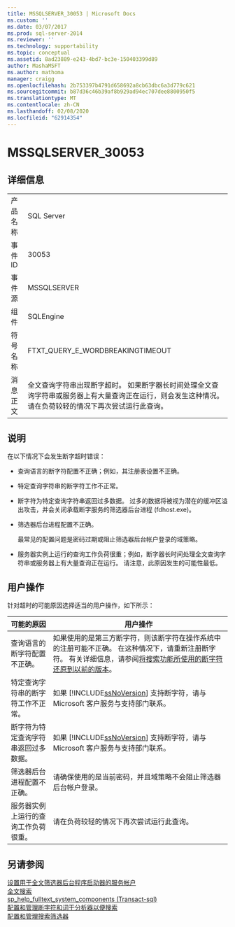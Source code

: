 ```yaml
---
title: MSSQLSERVER_30053 | Microsoft Docs
ms.custom: ''
ms.date: 03/07/2017
ms.prod: sql-server-2014
ms.reviewer: ''
ms.technology: supportability
ms.topic: conceptual
ms.assetid: 8ad23889-e243-4bd7-bc3e-150403399d89
author: MashaMSFT
ms.author: mathoma
manager: craigg
ms.openlocfilehash: 2b753397b4791d658692a8cb63dbc6a3d779c621
ms.sourcegitcommit: b87d36c46b39af8b929ad94ec707dee8800950f5
ms.translationtype: MT
ms.contentlocale: zh-CN
ms.lasthandoff: 02/08/2020
ms.locfileid: "62914354"
---
```

# <a name="mssqlserver_30053"></a>MSSQLSERVER_30053
    
## <a name="details"></a>详细信息  
  
|||  
|-|-|  
|产品名称|SQL Server|  
|事件 ID|30053|  
|事件源|MSSQLSERVER|  
|组件|SQLEngine|  
|符号名称|FTXT_QUERY_E_WORDBREAKINGTIMEOUT|  
|消息正文|全文查询字符串出现断字超时。 如果断字器长时间处理全文查询字符串或服务器上有大量查询正在运行，则会发生这种情况。 请在负荷较轻的情况下再次尝试运行此查询。|  
  
## <a name="explanation"></a>说明  
 在以下情况下会发生断字超时错误：  
  
-   查询语言的断字符配置不正确；例如，其注册表设置不正确。  
  
-   特定查询字符串的断字符工作不正常。  
  
-   断字符为特定查询字符串返回过多数据。 过多的数据将被视为潜在的缓冲区溢出攻击，并会关闭承载断字服务的筛选器后台进程 (fdhost.exe)。  
  
-   筛选器后台进程配置不正确。  
  
     最常见的配置问题是密码过期或阻止筛选器后台帐户登录的域策略。  
  
-   服务器实例上运行的查询工作负荷很重；例如，断字器长时间处理全文查询字符串或服务器上有大量查询正在运行。 请注意，此原因发生的可能性最低。  
  
## <a name="user-action"></a>用户操作  
 针对超时的可能原因选择适当的用户操作，如下所示：  
  
|可能的原因|用户操作|  
|--------------------|-----------------|  
|查询语言的断字符配置不正确。|如果使用的是第三方断字符，则该断字符在操作系统中的注册可能不正确。 在这种情况下，请重新注册断字符。 有关详细信息，请参阅[将搜索功能所使用的断字符还原到以前的版本](../search/revert-the-word-breakers-used-by-search-to-the-previous-version.md)。|  
|特定查询字符串的断字符工作不正常。|如果 [!INCLUDE[ssNoVersion](../../includes/ssnoversion-md.md)] 支持断字符，请与 Microsoft 客户服务与支持部门联系。|  
|断字符为特定查询字符串返回过多数据。|如果 [!INCLUDE[ssNoVersion](../../includes/ssnoversion-md.md)] 支持断字符，请与 Microsoft 客户服务与支持部门联系。|  
|筛选器后台进程配置不正确。|请确保使用的是当前密码，并且域策略不会阻止筛选器后台帐户登录。|  
|服务器实例上运行的查询工作负荷很重。|请在负荷较轻的情况下再次尝试运行此查询。|  
  
## <a name="see-also"></a>另请参阅  
 [设置用于全文筛选器后台程序启动器的服务帐户](../search/set-the-service-account-for-the-full-text-filter-daemon-launcher.md)   
 [全文搜索](../search/full-text-search.md)   
 [sp_help_fulltext_system_components &#40;Transact-sql&#41;](/sql/relational-databases/system-stored-procedures/sp-help-fulltext-system-components-transact-sql)   
 [配置和管理断字符和词干分析器以便搜索](../search/configure-and-manage-word-breakers-and-stemmers-for-search.md)   
 [配置和管理搜索筛选器](../search/configure-and-manage-filters-for-search.md)  
  
  
